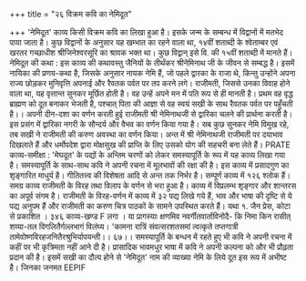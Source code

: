 +++
title = "२६ विक्रम कवि का नेमिदूत"

+++
'नेमिदूत' काव्य किसी विक्रम कवि का लिखा हुआ है। इसके जन्म के सम्बन्ध में विद्वानों में मतभेद पाया जाता है। कुछ विद्वानों के अनुसार यह खम्भात का रहने वाला था, १४वीं शताब्दी के श्वेताम्बर एवं खरतर गच्छाधीश श्रीजिनेश्वरसूरि का श्रावक भक्त था। कुछ विद्वान् इसे वि. की १५वीं शताब्दी में मानते हैं।
नेमिदूत की कथा : इस काव्य की कथावस्तु जैनियों के तीर्थंकर श्रीनेमिनाथ जी के जीवन से सम्बद्ध है। इसमें नायिका की प्रणय-कथा है, जिसके अनुसार नायक नेमि हैं, जो पहले द्वारका के राजा थे, किन्तु उन्होंने अपना राज्य छोड़कर मुनिवृत्ति अपनाई और रैवतक पर्वत पर तप करने लगे। राजीमती, जिससे उनका विवाह होने वाला था, यह वृत्तान्त सुनकर मूर्छित होती है। वह उन्हें अपने मन में पति रूप से ही मानती है। प्रथम वह वृद्ध ब्राह्मण को दूत बनाकर भेजती है, पश्चात् पिता की आज्ञा से वह स्वयं सखी के साथ रैवतक पर्वत पर पहुँचती है।।
अपनी दीन-दशा का वर्णन करती हुई राजीमती श्री नेमिनाथजी से द्वारिका चलने की प्रार्थना करती है। इस प्रसंग में द्वारिका नगरी के सौन्दर्य और वैभव का वर्णन किया गया है। सब कुछ सुनकर नेमि विमुख रहे, तब सखी ने राजीमती की करुण अवस्था का वर्णन किया। अन्त में श्री नेमिनाथजी राजीमती पर दयाभाव दिखलाते हैं और धर्मोपदेश द्वारा मोक्षसुख की प्राप्ति के लिए उसको योग की सहचरी बना लेते हैं। PRATE
काव्य-समीक्षा : 'मेघदूत' के पद्यों के अन्तिम चरणों को लेकर समस्यापूर्ति के रूप में यह काव्य लिखा गया है। समस्यापूर्ति के साथ-साथ कवि ने अपनी रचना में मूलभावों की रक्षा की है। इस काव्य में प्रसादगुण का शृङ्गारित माधुर्य है। गीतितत्त्व की विशेषता
आदि से अन्त तक निर्भर है।
सम्पूर्ण काव्य में १२६ श्लोक हैं। समग्र काव्य राजीमती के विरह तथा विलाप के वर्णन से भरा हुआ है। काव्य में विप्रलम्भ शृङ्गार और शान्तरस का अपूर्व संगम है। राजीमती के विरह-वर्णन में काव्य में ३२ पद्य लिखे गये हैं, भाव और भाषा की दृष्टि से ये पद्य अनुपम हैं और राजीमती का करुण चित्र पाठकों के सामने उपस्थित करते हैं। यथा
१.
जैन प्रेस, कोटा से प्रकाशित ।
३४६
काव्य-खण्ड
F लगा । या प्रागस्याः क्षणमिव नवर्गीतवार्ताविनोदै- कि निमा किन
रासीत् शय्या-तल विगलितैर्गल्लभागं विलंघ्य। 'कामना रात्रिं संवत्सरशतसमां त्वत्कृते तप्तगात्री
तामेवोष्णविरहजनितैरश्रुभिर्यापयन्ती।। ६७।। समस्यापूर्ति के बन्धन में रहते हुए भी कवि ने अपनी रचना में कहीं पर भी कृत्रिमता नहीं आने दी है। प्रासादिक भावमधुर भाषा में कवि ने अपनी कल्पना को और भी प्रौढ़ता प्रदान की है। इसमें सखी का दौत्य होने से 'नेमिदूत' नाम की व्याख्या नेमि के लिये दूत इस रूप में अभीष्ट है। जिनका जनमत EEPIF
